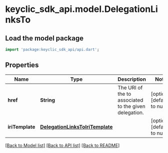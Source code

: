 # keyclic_sdk_api.model.DelegationLinksTo

## Load the model package
```dart
import 'package:keyclic_sdk_api/api.dart';
```

## Properties
Name | Type | Description | Notes
------------ | ------------- | ------------- | -------------
**href** | **String** | The URI of the to associated to the given delegation. | [optional] [default to null]
**iriTemplate** | [**DelegationLinksToIriTemplate**](DelegationLinksToIriTemplate.md) |  | [optional] [default to null]

[[Back to Model list]](../README.md#documentation-for-models) [[Back to API list]](../README.md#documentation-for-api-endpoints) [[Back to README]](../README.md)


